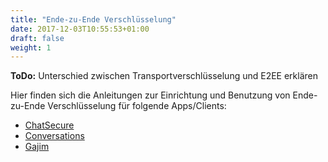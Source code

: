 ```yaml
---
title: "Ende-zu-Ende Verschlüsselung"
date: 2017-12-03T10:55:53+01:00
draft: false
weight: 1
---
```


**ToDo:** Unterschied zwischen Transportverschlüsselung und E2EE erklären

Hier finden sich die Anleitungen zur Einrichtung und Benutzung von
Ende-zu-Ende Verschlüsselung für folgende Apps/Clients:

* [ChatSecure](/fortgeschritten/verschluesselung/chatsecure)
* [Conversations](/fortgeschritten/verschluesselung/conversations)
* [Gajim](/fortgeschritten/verschluesselung/gajim)
